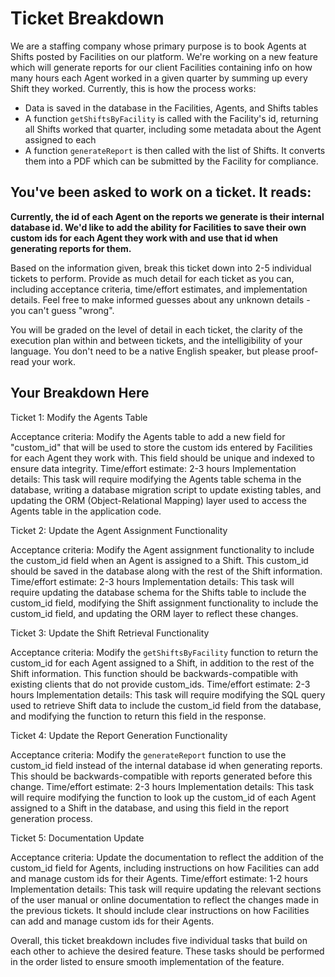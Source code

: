 # Ticket Breakdown
We are a staffing company whose primary purpose is to book Agents at Shifts posted by Facilities on our platform. We're working on a new feature which will generate reports for our client Facilities containing info on how many hours each Agent worked in a given quarter by summing up every Shift they worked. Currently, this is how the process works:

- Data is saved in the database in the Facilities, Agents, and Shifts tables
- A function `getShiftsByFacility` is called with the Facility's id, returning all Shifts worked that quarter, including some metadata about the Agent assigned to each
- A function `generateReport` is then called with the list of Shifts. It converts them into a PDF which can be submitted by the Facility for compliance.

## You've been asked to work on a ticket. It reads:

**Currently, the id of each Agent on the reports we generate is their internal database id. We'd like to add the ability for Facilities to save their own custom ids for each Agent they work with and use that id when generating reports for them.**


Based on the information given, break this ticket down into 2-5 individual tickets to perform. Provide as much detail for each ticket as you can, including acceptance criteria, time/effort estimates, and implementation details. Feel free to make informed guesses about any unknown details - you can't guess "wrong".


You will be graded on the level of detail in each ticket, the clarity of the execution plan within and between tickets, and the intelligibility of your language. You don't need to be a native English speaker, but please proof-read your work.

## Your Breakdown Here

Ticket 1: Modify the Agents Table

Acceptance criteria: Modify the Agents table to add a new field for "custom_id" that will be used to store the custom ids entered by Facilities for each Agent they work with. This field should be unique and indexed to ensure data integrity.
Time/effort estimate: 2-3 hours
Implementation details: This task will require modifying the Agents table schema in the database, writing a database migration script to update existing tables, and updating the ORM (Object-Relational Mapping) layer used to access the Agents table in the application code.


Ticket 2: Update the Agent Assignment Functionality

Acceptance criteria: Modify the Agent assignment functionality to include the custom_id field when an Agent is assigned to a Shift. This custom_id should be saved in the database along with the rest of the Shift information.
Time/effort estimate: 2-3 hours
Implementation details: This task will require updating the database schema for the Shifts table to include the custom_id field, modifying the Shift assignment functionality to include the custom_id field, and updating the ORM layer to reflect these changes.


Ticket 3: Update the Shift Retrieval Functionality

Acceptance criteria: Modify the `getShiftsByFacility` function to return the custom_id for each Agent assigned to a Shift, in addition to the rest of the Shift information. This function should be backwards-compatible with existing clients that do not provide custom_ids.
Time/effort estimate: 2-3 hours
Implementation details: This task will require modifying the SQL query used to retrieve Shift data to include the custom_id field from the database, and modifying the function to return this field in the response.


Ticket 4: Update the Report Generation Functionality

Acceptance criteria: Modify the `generateReport` function to use the custom_id field instead of the internal database id when generating reports. This should be backwards-compatible with reports generated before this change.
Time/effort estimate: 2-3 hours
Implementation details: This task will require modifying the function to look up the custom_id of each Agent assigned to a Shift in the database, and using this field in the report generation process.


Ticket 5: Documentation Update

Acceptance criteria: Update the documentation to reflect the addition of the custom_id field for Agents, including instructions on how Facilities can add and manage custom ids for their Agents.
Time/effort estimate: 1-2 hours
Implementation details: This task will require updating the relevant sections of the user manual or online documentation to reflect the changes made in the previous tickets. It should include clear instructions on how Facilities can add and manage custom ids for their Agents.

Overall, this ticket breakdown includes five individual tasks that build on each other to achieve the desired feature. These tasks should be performed in the order listed to ensure smooth implementation of the feature.

